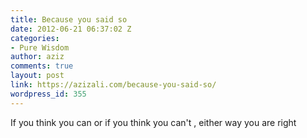 ```yaml
---
title: Because you said so
date: 2012-06-21 06:37:02 Z
categories:
- Pure Wisdom
author: aziz
comments: true
layout: post
link: https://azizali.com/because-you-said-so/
wordpress_id: 355
---
```


If you think you can or if you think you can't , either way you are right
